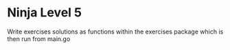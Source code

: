 # Ninja Level 5

Write exercises solutions as functions within the exercises package which is then run from main.go